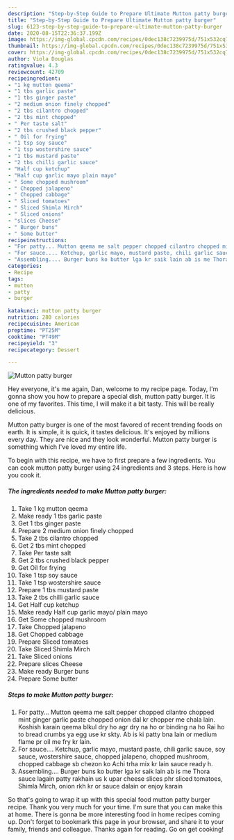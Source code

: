 ```yaml
---
description: "Step-by-Step Guide to Prepare Ultimate Mutton patty burger"
title: "Step-by-Step Guide to Prepare Ultimate Mutton patty burger"
slug: 6123-step-by-step-guide-to-prepare-ultimate-mutton-patty-burger
date: 2020-08-15T22:36:37.199Z
image: https://img-global.cpcdn.com/recipes/0dec138c7239975d/751x532cq70/mutton-patty-burger-recipe-main-photo.jpg
thumbnail: https://img-global.cpcdn.com/recipes/0dec138c7239975d/751x532cq70/mutton-patty-burger-recipe-main-photo.jpg
cover: https://img-global.cpcdn.com/recipes/0dec138c7239975d/751x532cq70/mutton-patty-burger-recipe-main-photo.jpg
author: Viola Douglas
ratingvalue: 4.3
reviewcount: 42709
recipeingredient:
- "1 kg mutton qeema"
- "1 tbs garlic paste"
- "1 tbs ginger paste"
- "2 medium onion finely chopped"
- "2 tbs cilantro chopped"
- "2 tbs mint chopped"
- " Per taste salt"
- "2 tbs crushed black pepper"
- " Oil for frying"
- "1 tsp soy sauce"
- "1 tsp wostershire sauce"
- "1 tbs mustard paste"
- "2 tbs chilli garlic sauce"
- "Half cup ketchup"
- "Half cup garlic mayo plain mayo"
- " Some chopped mushroom"
- " Chopped jalapeno"
- " Chopped cabbage"
- " Sliced tomatoes"
- " Sliced Shimla Mirch"
- " Sliced onions"
- "slices Cheese"
- " Burger buns"
- " Some butter"
recipeinstructions:
- "For patty... Mutton qeema me salt pepper chopped cilantro chopped mint ginger garlic paste chopped onion dal kr chopper me chala lain. Koshish karain qeema blkul dry ho agr dry na ho or binding na ho Rai ho to bread crumbs ya egg use kr skty. Ab is ki patty bna lain or medium flame pr oil me fry kr lain."
- "For sauce.... Ketchup, garlic mayo, mustard paste, chili garlic sauce, soy sauce, wostershire sauce, chopped jalapeno, chopped mushroom, chopped cabbage sb chezon ko Achi trha mix kr lain sauce ready h."
- "Assembling.... Burger buns ko butter lga kr saik lain ab is me Thora sauce lagain patty rakhain us k upar cheese slices phr sliced tomatoes, Shimla Mirch, onion rkh kr or sauce dalain or enjoy karain"
categories:
- Recipe
tags:
- mutton
- patty
- burger

katakunci: mutton patty burger 
nutrition: 280 calories
recipecuisine: American
preptime: "PT25M"
cooktime: "PT49M"
recipeyield: "3"
recipecategory: Dessert

---
```



![Mutton patty burger](https://img-global.cpcdn.com/recipes/0dec138c7239975d/751x532cq70/mutton-patty-burger-recipe-main-photo.jpg)

Hey everyone, it's me again, Dan, welcome to my recipe page. Today, I'm gonna show you how to prepare a special dish, mutton patty burger. It is one of my favorites. This time, I will make it a bit tasty. This will be really delicious.



Mutton patty burger is one of the most favored of recent trending foods on earth. It is simple, it is quick, it tastes delicious. It's enjoyed by millions every day. They are nice and they look wonderful. Mutton patty burger is something which I've loved my entire life.


To begin with this recipe, we have to first prepare a few ingredients. You can cook mutton patty burger using 24 ingredients and 3 steps. Here is how you cook it.

<!--inarticleads1-->

##### The ingredients needed to make Mutton patty burger:

1. Take 1 kg mutton qeema
1. Make ready 1 tbs garlic paste
1. Get 1 tbs ginger paste
1. Prepare 2 medium onion finely chopped
1. Take 2 tbs cilantro chopped
1. Get 2 tbs mint chopped
1. Take  Per taste salt
1. Get 2 tbs crushed black pepper
1. Get  Oil for frying
1. Take 1 tsp soy sauce
1. Take 1 tsp wostershire sauce
1. Prepare 1 tbs mustard paste
1. Take 2 tbs chilli garlic sauce
1. Get Half cup ketchup
1. Make ready Half cup garlic mayo/ plain mayo
1. Get  Some chopped mushroom
1. Take  Chopped jalapeno
1. Get  Chopped cabbage
1. Prepare  Sliced tomatoes
1. Take  Sliced Shimla Mirch
1. Take  Sliced onions
1. Prepare slices Cheese
1. Make ready  Burger buns
1. Prepare  Some butter




<!--inarticleads2-->

##### Steps to make Mutton patty burger:

1. For patty... Mutton qeema me salt pepper chopped cilantro chopped mint ginger garlic paste chopped onion dal kr chopper me chala lain. Koshish karain qeema blkul dry ho agr dry na ho or binding na ho Rai ho to bread crumbs ya egg use kr skty. Ab is ki patty bna lain or medium flame pr oil me fry kr lain.
1. For sauce.... Ketchup, garlic mayo, mustard paste, chili garlic sauce, soy sauce, wostershire sauce, chopped jalapeno, chopped mushroom, chopped cabbage sb chezon ko Achi trha mix kr lain sauce ready h.
1. Assembling.... Burger buns ko butter lga kr saik lain ab is me Thora sauce lagain patty rakhain us k upar cheese slices phr sliced tomatoes, Shimla Mirch, onion rkh kr or sauce dalain or enjoy karain




So that's going to wrap it up with this special food mutton patty burger recipe. Thank you very much for your time. I'm sure that you can make this at home. There is gonna be more interesting food in home recipes coming up. Don't forget to bookmark this page in your browser, and share it to your family, friends and colleague. Thanks again for reading. Go on get cooking!
